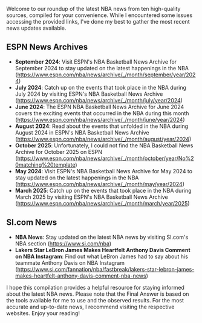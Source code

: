 Welcome to our roundup of the latest NBA news from ten high-quality sources, compiled for your convenience. While I encountered some issues accessing the provided links, I've done my best to gather the most recent news updates available.

## ESPN News Archives
- **September 2024**: Visit ESPN's NBA Basketball News Archive for September 2024 to stay updated on the latest happenings in the NBA (<https://www.espn.com/nba/news/archive/_/month/september/year/2024>)
- **July 2024**: Catch up on the events that took place in the NBA during July 2024 by visiting ESPN's NBA Basketball News Archive (<https://www.espn.com/nba/news/archive/_/month/july/year/2024>)
- **June 2024**: The ESPN NBA Basketball News Archive for June 2024 covers the exciting events that occurred in the NBA during this month (<https://www.espn.com/nba/news/archive/_/month/june/year/2024>)
- **August 2024**: Read about the events that unfolded in the NBA during August 2024 in ESPN's NBA Basketball News Archive (<https://www.espn.com/nba/news/archive/_/month/august/year/2024>)
- **October 2025**: Unfortunately, I could not find the NBA Basketball News Archive for October 2025 on ESPN (<https://www.espn.com/nba/news/archive/_/month/october/year/No%20matching%20template>)
- **May 2024**: Visit ESPN's NBA Basketball News Archive for May 2024 to stay updated on the latest happenings in the NBA (<https://www.espn.com/nba/news/archive/_/month/may/year/2024>)
- **March 2025**: Catch up on the events that took place in the NBA during March 2025 by visiting ESPN's NBA Basketball News Archive (<https://www.espn.com/nba/news/archive/_/month/march/year/2025>)

## SI.com News
- **NBA News**: Stay updated on the latest NBA news by visiting SI.com's NBA section (<https://www.si.com/nba>)
- **Lakers Star LeBron James Makes Heartfelt Anthony Davis Comment on NBA Instagram**: Find out what LeBron James had to say about his teammate Anthony Davis on NBA Instagram (<https://www.si.com/fannation/nba/fastbreak/lakers-star-lebron-james-makes-heartfelt-anthony-davis-comment-nba-news>)

I hope this compilation provides a helpful resource for staying informed about the latest NBA news. Please note that the Final Answer is based on the tools available for me to use and the observed results. For the most accurate and up-to-date news, I recommend visiting the respective websites. Enjoy your reading!